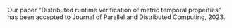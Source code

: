 Our paper "Distributed runtime verification of metric temporal properties" has been accepted to Journal of Parallel and Distributed Computing, 2023.